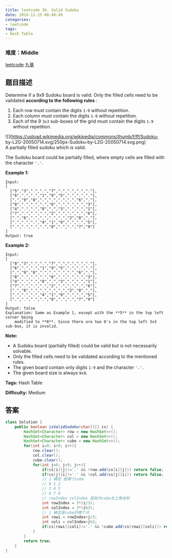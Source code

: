 ```yaml
---
title: leetcode 36. Valid Sudoku
date: 2019-11-25 08:49:49
categories:
- leetcode
tags:
- Hash Table
---
```

### 难度：Middle

<a href="https://leetcode.com/problems/valid-sudoku/">leetcode</a>
<a href="https://www.jiuzhang.com/solution/valid-sudoku/">九章</a>
## 题目描述
Determine if a 9x9 Sudoku board is valid. Only the filled cells need to be
validated  **according to the following rules** :

  1. Each row must contain the digits `1-9` without repetition.
  2. Each column must contain the digits `1-9` without repetition.
  3. Each of the 9 `3x3` sub-boxes of the grid must contain the digits `1-9` without repetition.

![](https://upload.wikimedia.org/wikipedia/commons/thumb/f/ff/Sudoku-
by-L2G-20050714.svg/250px-Sudoku-by-L2G-20050714.svg.png)  
A partially filled sudoku which is valid.

The Sudoku board could be partially filled, where empty cells are filled with
the character `'.'`.

**Example 1:**
        
    Input:
    [
      ["5","3",".",".","7",".",".",".","."],
      ["6",".",".","1","9","5",".",".","."],
      [".","9","8",".",".",".",".","6","."],
      ["8",".",".",".","6",".",".",".","3"],
      ["4",".",".","8",".","3",".",".","1"],
      ["7",".",".",".","2",".",".",".","6"],
      [".","6",".",".",".",".","2","8","."],
      [".",".",".","4","1","9",".",".","5"],
      [".",".",".",".","8",".",".","7","9"]
    ]
    Output: true
    

**Example 2:**
        
    Input:
    [
      ["8","3",".",".","7",".",".",".","."],
      ["6",".",".","1","9","5",".",".","."],
      [".","9","8",".",".",".",".","6","."],
      ["8",".",".",".","6",".",".",".","3"],
      ["4",".",".","8",".","3",".",".","1"],
      ["7",".",".",".","2",".",".",".","6"],
      [".","6",".",".",".",".","2","8","."],
      [".",".",".","4","1","9",".",".","5"],
      [".",".",".",".","8",".",".","7","9"]
    ]
    Output: false
    Explanation: Same as Example 1, except with the **5** in the top left corner being 
        modified to **8**. Since there are two 8's in the top left 3x3 sub-box, it is invalid.
    

**Note:**

  * A Sudoku board (partially filled) could be valid but is not necessarily solvable.
  * Only the filled cells need to be validated according to the mentioned rules.
  * The given board contain only digits `1-9` and the character `'.'`.
  * The given board size is always `9x9`.


**Tags:** Hash Table

**Difficulty:** Medium
## 答案
<!--more-->
```java
class Solution {
    public boolean isValidSudoku(char[][] cs) {
        HashSet<Character> row = new HashSet<>();
        HashSet<Character> col = new HashSet<>();
        HashSet<Character> cube = new HashSet<>();
        for(int i=0; i<9; i++){
            row.clear();
            col.clear();
            cube.clear();
            for(int j=0; j<9; j++){
                if(cs[i][j]!='.' && !row.add(cs[i][j])) return false;
                if(cs[j][i]!='.' && !col.add(cs[j][i])) return false;
                // i 确定 是哪个cube
                // 0 1 2
                // 3 4 5
                // 6 7 8
                // rowIndex colIndex 起始为cube左上角坐标
                int rowIndex = 3*(i/3);
                int colIndex = 3*(i%3);
                // j 确定是cube的哪个点
                int rowi = rowIndex+j/3;
                int coli = colIndex+j%3;
                if(cs[rowi][coli]!='.' && !cube.add(cs[rowi][coli])) return false;
            }
        }
        return true;
    }
}
```

